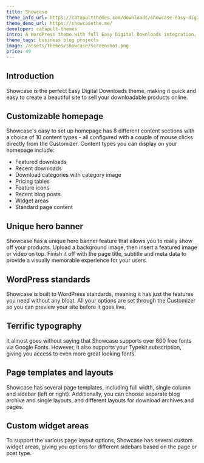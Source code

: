 ```yaml
---
title: Showcase
theme_info_url: https://catapultthemes.com/downloads/showcase-easy-digital-downloads-theme/
theme_demo_url: https://showcasethe.me/
developer: catapult-themes
intro: A WordPress theme with full Easy Digital Downloads integration, perfect for selling your digital products online.
theme_tags: business blog projects
image: /assets/themes/showcase/screenshot.png
price: 49
---
```


## Introduction
Showcase is the perfect Easy Digital Downloads theme, making it quick and easy to create a beautiful site to sell your downloadable products online.

## Customizable homepage
Showcase's easy to set up homepage has 8 different content sections with a choice of 10 content types - all configured with a couple of mouse clicks directly from the Customizer. Content types you can display on your homepage include:

* Featured downloads
* Recent downloads
* Download categories with category image
* Pricing tables
* Feature icons
* Recent blog posts
* Widget areas
* Standard page content

## Unique hero banner
Showcase has a unique hero banner feature that allows you to really show off your products. Upload a background image, then insert a featured image or video on top. Finish it off with the page title, subtitle and meta data to provide a visually memorable experience for your users.

## WordPress standards
Showcase is built to WordPress standards, meaning it has just the features you need without any bloat. All your options are set through the Customizer so you can preview your site before it goes live.

## Terrific typography
It almost goes without saying that Showcase supports over 600 free fonts via Google Fonts. However, it also supports your Typekit subscription, giving you access to even more great looking fonts.

## Page templates and layouts
Showcase has several page templates, including full width, single column and sidebar (left or right). Additionally, you can choose separate blog archive and single layouts, and different layouts for download archives and pages.

## Custom widget areas
To support the various page layout options, Showcase has several custom widget areas, giving you options for different sidebars based on the page or post type.
